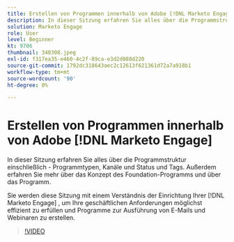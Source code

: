 ```yaml
---
title: Erstellen von Programmen innerhalb von Adobe [!DNL Marketo Engage]
description: In dieser Sitzung erfahren Sie alles über die Programmstruktur einschließlich - Programmtypen, Kanäle und Status und Tags.
solution: Marketo Engage
role: User
level: Beginner
kt: 9706
thumbnail: 340308.jpeg
exl-id: f317ea35-e460-4c2f-89ca-e3d2d088d220
source-git-commit: 1792dc318643aec2c12613f621361d72a7a918b1
workflow-type: tm+mt
source-wordcount: '90'
ht-degree: 0%

---
```


# Erstellen von Programmen innerhalb von Adobe [!DNL Marketo Engage]

In dieser Sitzung erfahren Sie alles über die Programmstruktur einschließlich - Programmtypen, Kanäle und Status und Tags. Außerdem erfahren Sie mehr über das Konzept des Foundation-Programms und über das Programm.

Sie werden diese Sitzung mit einem Verständnis der Einrichtung Ihrer [!DNL Marketo Engage] , um Ihre geschäftlichen Anforderungen möglichst effizient zu erfüllen und Programme zur Ausführung von E-Mails und Webinaren zu erstellen.

>[!VIDEO](https://video.tv.adobe.com/v/340308/?quality=12&learn=on)
